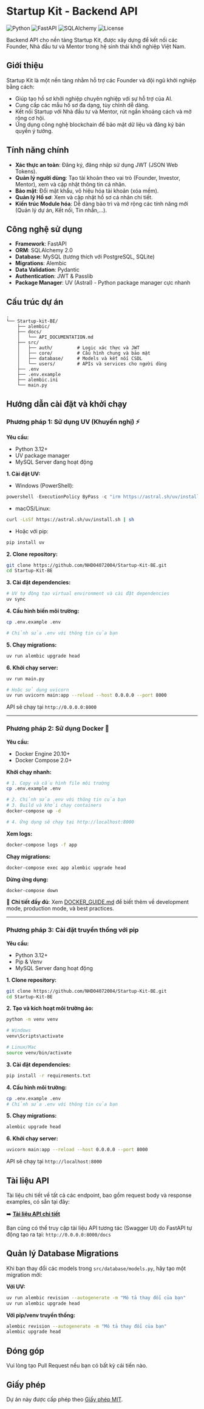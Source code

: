 # Startup Kit - Backend API

![Python](https://img.shields.io/badge/Python-3.10%2B-blue)
![FastAPI](https://img.shields.io/badge/FastAPI-0.100%2B-green)
![SQLAlchemy](https://img.shields.io/badge/SQLAlchemy-2.0-red)
![License](https://img.shields.io/badge/License-MIT-yellow.svg)

Backend API cho nền tảng Startup Kit, được xây dựng để kết nối các Founder, Nhà đầu tư và Mentor trong hệ sinh thái khởi nghiệp Việt Nam.

## Giới thiệu

Startup Kit là một nền tảng nhằm hỗ trợ các Founder và đội ngũ khởi nghiệp bằng cách:
- Giúp tạo hồ sơ khởi nghiệp chuyên nghiệp với sự hỗ trợ của AI.
- Cung cấp các mẫu hồ sơ đa dạng, tùy chỉnh dễ dàng.
- Kết nối Startup với Nhà đầu tư và Mentor, rút ngắn khoảng cách và mở rộng cơ hội.
- Ứng dụng công nghệ blockchain để bảo mật dữ liệu và đăng ký bản quyền ý tưởng.

## Tính năng chính

- **Xác thực an toàn**: Đăng ký, đăng nhập sử dụng JWT (JSON Web Tokens).
- **Quản lý người dùng**: Tạo tài khoản theo vai trò (Founder, Investor, Mentor), xem và cập nhật thông tin cá nhân.
- **Bảo mật**: Đổi mật khẩu, vô hiệu hóa tài khoản (xóa mềm).
- **Quản lý Hồ sơ**: Xem và cập nhật hồ sơ cá nhân chi tiết.
- **Kiến trúc Module hóa**: Dễ dàng bảo trì và mở rộng các tính năng mới (Quản lý dự án, Kết nối, Tin nhắn,...).

## Công nghệ sử dụng

- **Framework**: FastAPI
- **ORM**: SQLAlchemy 2.0
- **Database**: MySQL (tương thích với PostgreSQL, SQLite)
- **Migrations**: Alembic
- **Data Validation**: Pydantic
- **Authentication**: JWT & Passlib
- **Package Manager**: UV (Astral) - Python package manager cực nhanh

## Cấu trúc dự án

```
.
└── Startup-kit-BE/
    ├── alembic/
    ├── docs/
    │   └── API_DOCUMENTATION.md
    ├── src/
    │   ├── auth/         # Logic xác thực và JWT
    │   ├── core/         # Cấu hình chung và bảo mật
    │   ├── database/     # Models và kết nối CSDL
    │   └── users/        # APIs và services cho người dùng
    ├── .env
    ├── .env.example
    ├── alembic.ini
    └── main.py
```

## Hướng dẫn cài đặt và khởi chạy

### Phương pháp 1: Sử dụng UV (Khuyến nghị) ⚡

**Yêu cầu:**
- Python 3.12+
- UV package manager
- MySQL Server đang hoạt động

**1. Cài đặt UV:**

- Windows (PowerShell):

```powershell
powershell -ExecutionPolicy ByPass -c "irm https://astral.sh/uv/install.ps1 | iex"
```

- macOS/Linux:

```bash
curl -LsSf https://astral.sh/uv/install.sh | sh
```

- Hoặc với pip:

```bash
pip install uv
```

**2. Clone repository:**
```bash
git clone https://github.com/NHD04072004/Startup-Kit-BE.git
cd Startup-Kit-BE
```

**3. Cài đặt dependencies:**
```bash
# UV tự động tạo virtual environment và cài đặt dependencies
uv sync
```

**4. Cấu hình biến môi trường:**
```bash
cp .env.example .env

# Chỉnh sửa .env với thông tin của bạn
```

**5. Chạy migrations:**
```bash
uv run alembic upgrade head
```

**6. Khởi chạy server:**
```bash
uv run main.py

# Hoặc sử dụng uvicorn
uv run uvicorn main:app --reload --host 0.0.0.0 --port 8000
```

API sẽ chạy tại `http://0.0.0.0:8000`

---

### Phương pháp 2: Sử dụng Docker 🐳

**Yêu cầu:**
- Docker Engine 20.10+
- Docker Compose 2.0+

**Khởi chạy nhanh:**

```bash
# 1. Copy và cấu hình file môi trường
cp .env.example .env

# 2. Chỉnh sửa .env với thông tin của bạn
# 3. Build và khởi chạy containers
docker-compose up -d

# 4. Ứng dụng sẽ chạy tại http://localhost:8000
```

**Xem logs:**
```bash
docker-compose logs -f app
```

**Chạy migrations:**
```bash
docker-compose exec app alembic upgrade head
```

**Dừng ứng dụng:**
```bash
docker-compose down
```

📖 **Chi tiết đầy đủ**: Xem [DOCKER_GUIDE.md](./DOCKER_GUIDE.md) để biết thêm về development mode, production mode, và best practices.

---

### Phương pháp 3: Cài đặt truyền thống với pip

**Yêu cầu:**
- Python 3.12+
- Pip & Venv
- MySQL Server đang hoạt động

**1. Clone repository:**
```bash
git clone https://github.com/NHD04072004/Startup-Kit-BE.git
cd Startup-Kit-BE
```

**2. Tạo và kích hoạt môi trường ảo:**
```bash
python -m venv venv

# Windows
venv\Scripts\activate

# Linux/Mac
source venv/bin/activate
```

**3. Cài đặt dependencies:**
```bash
pip install -r requirements.txt
```

**4. Cấu hình môi trường:**
```bash
cp .env.example .env
# Chỉnh sửa .env với thông tin của bạn
```

**5. Chạy migrations:**
```bash
alembic upgrade head
```

**6. Khởi chạy server:**
```bash
uvicorn main:app --reload --host 0.0.0.0 --port 8000
```

API sẽ chạy tại `http://localhost:8000`

## Tài liệu API

Tài liệu chi tiết về tất cả các endpoint, bao gồm request body và response examples, có sẵn tại đây:

➡️ **[Tài liệu API chi tiết](./docs/API_DOCUMENTATION.md)**

Bạn cũng có thể truy cập tài liệu API tương tác (Swagger UI) do FastAPI tự động tạo ra tại: `http://0.0.0.0:8000/docs`

## Quản lý Database Migrations

Khi bạn thay đổi các models trong `src/database/models.py`, hãy tạo một migration mới:

**Với UV:**
```bash
uv run alembic revision --autogenerate -m "Mô tả thay đổi của bạn"
uv run alembic upgrade head
```

**Với pip/venv truyền thống:**
```bash
alembic revision --autogenerate -m "Mô tả thay đổi của bạn"
alembic upgrade head
```

## Đóng góp

Vui lòng tạo Pull Request nếu bạn có bất kỳ cải tiến nào.

## Giấy phép

Dự án này được cấp phép theo [Giấy phép MIT](LICENSE).

